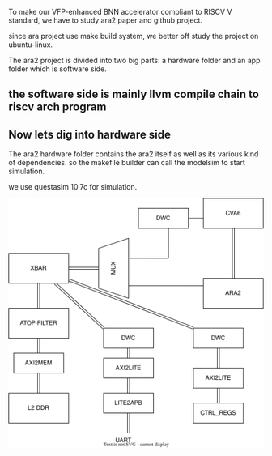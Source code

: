 To make our VFP-enhanced BNN accelerator compliant to RISCV V standard,
we have to study ara2 paper and github project.

since ara project use make build system,
we better off study the project on ubuntu-linux.

The ara2 project is divided into two big parts: a hardware folder and an app folder which is software side.

## the software side is mainly llvm compile chain to riscv arch program

## Now lets dig into hardware side
The ara2 hardware folder contains the ara2 itself as well as its various kind of dependencies.
so the makefile builder can call the modelsim to start simulation.

we use questasim 10.7c for simulation.

![the ara soc system](./res/ara_soc.svg)


